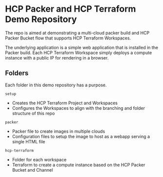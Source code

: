 # HCP Packer and HCP Terraform Demo Repository

The repo is aimed at demonstrating a multi-cloud packer build and HCP Packer Bucket flow that supports HCP Terraform Workspaces.

The underlying application is a simple web application that is installed in the Packer build.
Each HCP Terraform Workspace simply deploys a compute instance with a public IP for rendering in a browser.

## Folders

Each folder in this demo repository has a purpose.

`setup`
- Creates the HCP Terraform Project and Workspaces
- Configures the Workspaces to align with the branching and folder structure of this repo

`packer`
- Packer file to create images in multiple clouds
- Configuration files to setup the image to host as a webapp serving a single HTML file

`hcp-terraform`
- Folder for each workspace
- Terraform to create a compute instance based on the HCP Packer Bucket and Channel


